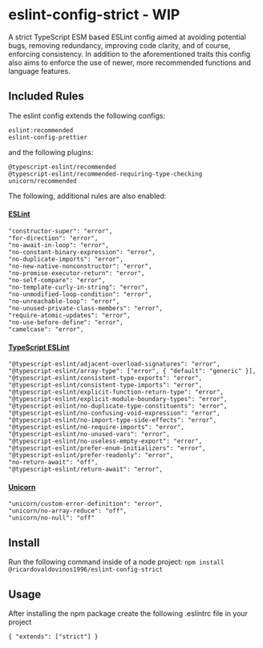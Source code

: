 # eslint-config-strict - WIP
A strict TypeScript ESM based ESLint config aimed at avoiding potential bugs, removing redundancy, improving code clarity, and of course, enforcing consistency. In addition to the aforementioned traits this config also aims to enforce the use of newer, more recommended functions and language features.

## Included Rules
The eslint config extends the following configs:

```
eslint:recommended
eslint-config-prettier
```

and the following plugins:
```
@typescript-eslint/recommended
@typescript-eslint/recommended-requiring-type-checking
unicorn/recommended
```

The following, additional rules are also enabled:
#### [ESLint](https://eslint.org/docs/latest/rules/)
```
"constructor-super": "error",
"for-direction": "error",
"no-await-in-loop": "error",
"no-constant-binary-expression": "error",
"no-duplicate-imports": "error",
"no-new-native-nonconstructor": "error",
"no-promise-executor-return": "error",
"no-self-compare": "error",
"no-template-curly-in-string": "error",
"no-unmodified-loop-condition": "error",
"no-unreachable-loop": "error",
"no-unused-private-class-members": "error",
"require-atomic-updates": "error",
"no-use-before-define": "error",
"camelcase": "error",
```

#### [TypeScript ESLint](https://typescript-eslint.io/rules/)
```
"@typescript-eslint/adjacent-overload-signatures": "error",
"@typescript-eslint/array-type": ["error", { "default": "generic" }],
"@typescript-eslint/consistent-type-exports": "error",
"@typescript-eslint/consistent-type-imports": "error",
"@typescript-eslint/explicit-function-return-type": "error",
"@typescript-eslint/explicit-module-boundary-types": "error",
"@typescript-eslint/no-duplicate-type-constituents": "error",
"@typescript-eslint/no-confusing-void-expression": "error",
"@typescript-eslint/no-import-type-side-effects": "error",
"@typescript-eslint/no-require-imports": "error",
"@typescript-eslint/no-unused-vars": "error",
"@typescript-eslint/no-useless-empty-export": "error",
"@typescript-eslint/prefer-enum-initializers": "error",
"@typescript-eslint/prefer-readonly": "error",
"no-return-await": "off",
"@typescript-eslint/return-await": "error",
```

#### [Unicorn](https://github.com/sindresorhus/eslint-plugin-unicorn#rules)
```
"unicorn/custom-error-definition": "error",
"unicorn/no-array-reduce": "off",
"unicorn/no-null": "off"
```

## Install
Run the following command inside of a node project:
`npm install @ricardovaldovinos1996/eslint-config-strict`

## Usage
After installing the npm package create the following .eslintrc file in your project
```
{ "extends": ["strict"] }
```
